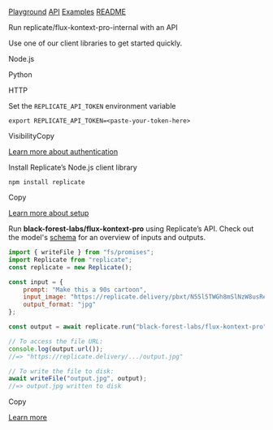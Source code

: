 [Playground](https://replicate.com/black-forest-labs/flux-kontext-pro) [API](https://replicate.com/black-forest-labs/flux-kontext-pro/api) [Examples](https://replicate.com/black-forest-labs/flux-kontext-pro/examples) [README](https://replicate.com/black-forest-labs/flux-kontext-pro/readme)

Run replicate/flux-kontext-pro-internal with an API

Use one of our client libraries to get started quickly.

Node.js

Python

HTTP

Set the `REPLICATE_API_TOKEN` environment variable

```shell hljs
export REPLICATE_API_TOKEN=<paste-your-token-here>
```

VisibilityCopy

[Learn more about authentication](https://replicate.com/black-forest-labs/flux-kontext-pro/api/learn-more#authentication)

Install Replicate’s Node.js client library

```shell hljs
npm install replicate
```

Copy

[Learn more about setup](https://replicate.com/black-forest-labs/flux-kontext-pro/api/learn-more#setup)

Run **black-forest-labs/flux-kontext-pro** using Replicate’s API. Check out the model's [schema](https://replicate.com/black-forest-labs/flux-kontext-pro/api/schema) for an overview of inputs and outputs.

```javascript hljs
import { writeFile } from "fs/promises";
import Replicate from "replicate";
const replicate = new Replicate();

const input = {
    prompt: "Make this a 90s cartoon",
    input_image: "https://replicate.delivery/pbxt/N55l5TWGh8mSlNzW8usReoaNhGbFwvLeZR3TX1NL4pd2Wtfv/replicate-prediction-f2d25rg6gnrma0cq257vdw2n4c.png",
    output_format: "jpg"
};

const output = await replicate.run("black-forest-labs/flux-kontext-pro", { input });

// To access the file URL:
console.log(output.url());
//=> "https://replicate.delivery/.../output.jpg"

// To write the file to disk:
await writeFile("output.jpg", output);
//=> output.jpg written to disk
```

Copy

[Learn more](https://replicate.com/black-forest-labs/flux-kontext-pro/api/learn-more)